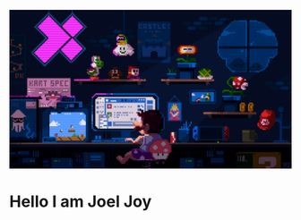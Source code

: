 ![Guy in the chair](https://github.com/Joeljoy1237/skills-communicate-using-markdown/blob/start-markdown/guy_in_chair.gif)
# Hello I am Joel Joy #
